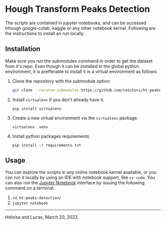 # Hough Transform Peaks Detection

<!-- introduction presenting the project here -->

The scripts are contained in jupyter notebooks, and can be accessed trhough google-colab, kaggle or any other notebook kernel. Following are the instructions to install an run locally.

## Installation

Make sure you run the submodules command in order to get the dataset from it's repo. Even though it can be installed in the global python environment, it is prefferable to install it in a virtual environment as follows:

1. Clone the repository with the submodule option:

    ```bash
    git clone --recurse-submodules https://github.com/ceschini/ht-peaks-detection.git
    ```

2. Install ```virtualenv``` if you don't already have it.

    ```pip install virtualenv```

3. Create a new virtual environment via the ```virtualenv``` package.

    ```virtualenv .venv```

4. Install python packages requirements.

    ```pip install -r requirements.txt```

## Usage

You can explore the scripts in any online notebook kernel available, or you can run it locally by using an IDE with notebook support, like ```vs-code```. You can also run the [Jupyter Notebook](https://docs.jupyter.org/en/latest/) interface by issuing the following command on a terminal:

1. ```cd ht-peaks-detection/```
2. ```jupyter notebook```

***

Heloísa and Lucas, March 20, 2023.
